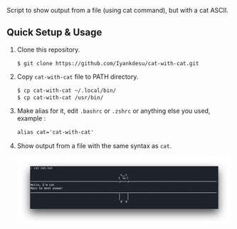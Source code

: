 Script to show output from a file (using cat command), but with a cat ASCII.

## Quick Setup & Usage

1. Clone this repository.
   
   ```shell
   $ git clone https://github.com/Iyankdesu/cat-with-cat.git
   ```

2. Copy `cat-with-cat` file to PATH directory.
   
   ```shell
   $ cp cat-with-cat ~/.local/bin/
   $ cp cat-with-cat /usr/bin/
   ```

3. Make alias for it, edit `.bashrc` or `.zshrc` or anything else you used, example :
   
   ```scheme
   alias cat='cat-with-cat'
   ```

4. Show output from a file with the same syntax as `cat`.
   
   ![](Screenhot.png)
